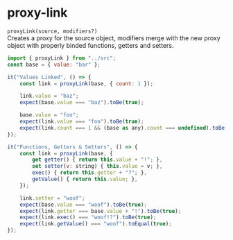 # proxy-link

`proxyLink(source, modifiers?)`  
Creates a proxy for the source object, modifiers merge with the new proxy object with properly binded functions, getters and setters.

```js
import { proxyLink } from "../src";
const base = { value: "bar" };

it("Values Linked", () => {
    const link = proxyLink(base, { count: 1 });

    link.value = "baz";
    expect(base.value === "baz").toBe(true);

    base.value = "foo";
    expect(link.value === "foo").toBe(true);
    expect(link.count === 1 && (base as any).count === undefined).toBe(true);
});

it("Functions, Getters & Setters", () => {
    const link = proxyLink(base, {
        get getter() { return this.value + "!"; },
        set setter(v: string) { this.value = v; },
        exec() { return this.getter + "?"; },
        getValue() { return this.value; },
    });

    link.setter = "woof";
    expect(base.value === "woof").toBe(true);
    expect(link.getter === base.value + "!").toBe(true);
    expect(link.exec() === "woof!?").toBe(true);
    expect(link.getValue() === "woof").toEqual(true);
});
```